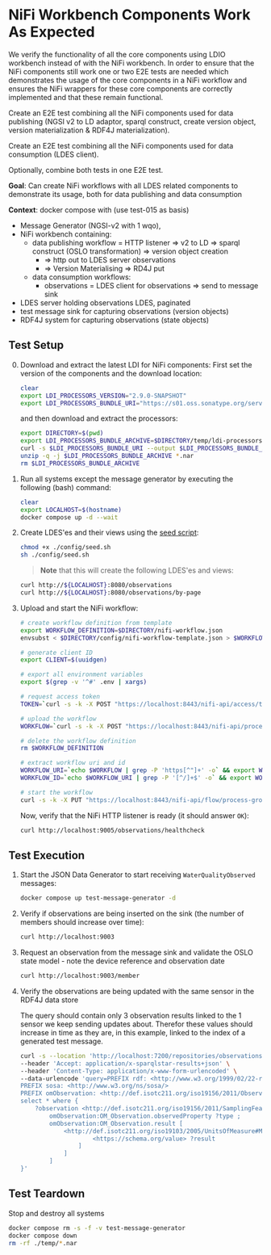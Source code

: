 # NiFi Workbench Components Work As Expected

We verify the functionality of all the core components using LDIO workbench instead of with the NiFi workbench. In order to ensure that the NiFi components still work one or two E2E tests are needed which demonstrates the usage of the core components in a NiFi workflow and ensures the NiFi wrappers for these core components are correctly implemented and that these remain functional.

Create an E2E test combining all the NiFi components used for data publishing (NGSI v2 to LD adaptor, sparql construct, create version object, version materialization & RDF4J materialization).

Create an E2E test combining all the NiFi components used for data consumption (LDES client).

Optionally, combine both tests in one E2E test.

**Goal**: Can create NiFi workflows with all LDES related components to demonstrate its usage, both for data publishing and data consumption

**Context**: docker compose with (use test-015 as basis)

* Message Generator (NGSI-v2 with 1 wqo), 
* NiFi workbench containing: 
    * data publishing workflow = HTTP listener => v2 to LD => sparql construct (OSLO transformation) => version object creation
        * => http out to LDES server observations
        * => Version Materialising => RD4J put
    * data consumption workflows:
        * observations = LDES client for observations => send to message sink
* LDES server holding observations LDES, paginated
* test message sink for capturing observations (version objects)
* RDF4J system for capturing observations (state objects)

## Test Setup
0. Download and extract the latest LDI for NiFi components:
    First set the version of the components and the download location:
    ```bash
    clear
    export LDI_PROCESSORS_VERSION="2.9.0-SNAPSHOT"
    export LDI_PROCESSORS_BUNDLE_URI="https://s01.oss.sonatype.org/service/local/repositories/snapshots/content/be/vlaanderen/informatievlaanderen/ldes/ldi/nifi/ldi-processors-bundle/2.9.0-SNAPSHOT/ldi-processors-bundle-2.9.0-20240724.102650-2-nar-bundle.jar"
    ```
    and then download and extract the processors:
    ```bash
    export DIRECTORY=$(pwd)
    export LDI_PROCESSORS_BUNDLE_ARCHIVE=$DIRECTORY/temp/ldi-processors-bundle.jar
    curl -s $LDI_PROCESSORS_BUNDLE_URI --output $LDI_PROCESSORS_BUNDLE_ARCHIVE
    unzip -q -j $LDI_PROCESSORS_BUNDLE_ARCHIVE *.nar
    rm $LDI_PROCESSORS_BUNDLE_ARCHIVE
    ```

1. Run all systems except the message generator by executing the following (bash) command:
    ```bash
    clear
    export LOCALHOST=$(hostname)
    docker compose up -d --wait
    ```

2. Create LDES'es and their views using the [seed script](./config/seed.sh):
    ```bash
    chmod +x ./config/seed.sh
    sh ./config/seed.sh
    ```
    > **Note** that this will create the following LDES'es and views:
    ```bash
    curl http://${LOCALHOST}:8080/observations
    curl http://${LOCALHOST}:8080/observations/by-page
    ```

3. Upload and start the NiFi workflow: 
    ```bash
    # create workflow definition from template
    export WORKFLOW_DEFINITION=$DIRECTORY/nifi-workflow.json
    envsubst < $DIRECTORY/config/nifi-workflow-template.json > $WORKFLOW_DEFINITION

    # generate client ID
    export CLIENT=$(uuidgen)

    # export all environment variables
    export $(grep -v '^#' .env | xargs)
    
    # request access token
    TOKEN=`curl -s -k -X POST "https://localhost:8443/nifi-api/access/token" -H "Content-Type: application/x-www-form-urlencoded" --data-urlencode "username=$NIFI_USER" --data-urlencode "password=$NIFI_PWD"` && export TOKEN

    # upload the workflow
    WORKFLOW=`curl -s -k -X POST "https://localhost:8443/nifi-api/process-groups/root/process-groups/upload" -H "Authorization: Bearer $TOKEN" -F "groupName=\"nifi-workflow\"" -F "positionX=\"0\"" -F "positionY=\"0\"" -F "clientId=\"$CLIENT\"" -F "file=@\"$WORKFLOW_DEFINITION\""` && export WORKFLOW

    # delete the workflow definition
    rm $WORKFLOW_DEFINITION

    # extract workflow uri and id
    WORKFLOW_URI=`echo $WORKFLOW | grep -P 'https[^"]+' -o` && export WORKFLOW_URI
    WORKFLOW_ID=`echo $WORKFLOW_URI | grep -P '[^/]+$' -o` && export WORKFLOW_ID

    # start the workflow
    curl -s -k -X PUT "https://localhost:8443/nifi-api/flow/process-groups/$WORKFLOW_ID" -H "Content-Type: application/json" -H "Authorization: Bearer $TOKEN" -d "{\"id\":\"$WORKFLOW_ID\",\"state\":\"RUNNING\"}"
    ```

    Now, verify that the NiFi HTTP listener is ready (it should answer `OK`):
    ```bash
    curl http://localhost:9005/observations/healthcheck
    ```

## Test Execution
1. Start the JSON Data Generator to start receiving `WaterQualityObserved` messages:
    ```bash
    docker compose up test-message-generator -d
    ```

2. Verify if observations are being inserted on the sink (the number of members should increase over time):
    ```bash
    curl http://localhost:9003
    ```

3. Request an observation from the message sink and validate the OSLO state model - note the device reference and observation date
    ```bash
    curl http://localhost:9003/member
    ```

4. Verify the observations are being updated with the same sensor in the RDF4J data store

    The query should contain only 3 observation results linked to the 1 sensor we keep sending updates about. Therefor these values should increase in time as they are, in this example, linked to the index of a generated test message.

    ```bash
    curl -s --location 'http://localhost:7200/repositories/observations' \
    --header 'Accept: application/x-sparqlstar-results+json' \
    --header 'Content-Type: application/x-www-form-urlencoded' \
    --data-urlencode 'query=PREFIX rdf: <http://www.w3.org/1999/02/22-rdf-syntax-ns#>
    PREFIX sosa: <http://www.w3.org/ns/sosa/>
    PREFIX omObservation: <http://def.isotc211.org/iso19156/2011/Observation#>
    select * where { 
        ?observation <http://def.isotc211.org/iso19156/2011/SamplingFeature#SF_SamplingFeatureCollection.member> [
            omObservation:OM_Observation.observedProperty ?type ;
            omObservation:OM_Observation.result [
                <http://def.isotc211.org/iso19103/2005/UnitsOfMeasure#Measure.value> [
                        <https://schema.org/value> ?result
                    ] 
                ]
            ]
    }'
    ```

## Test Teardown

Stop and destroy all systems
```bash
docker compose rm -s -f -v test-message-generator
docker compose down
rm -rf ./temp/*.nar
```
